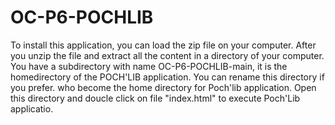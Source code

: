 # OC-P6-POCHLIB
To install this application, you can load the zip file on your computer.
After you unzip the file and extract all the content in a directory of your computer.
You have a subdirectory with name OC-P6-POCHLIB-main, it is the homedirectory of the POCH'LIB application. You can rename this directory if you prefer.
who become the home directory for Poch'lib application.
Open this directory and doucle click on file "index.html" to execute Poch'Lib applicatio.
